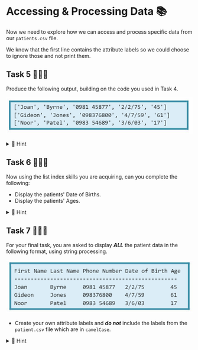 # Accessing & Processing Data 📚 

Now we need to explore how we can access and process specific data from our `patients.csv` file.

We know that the first line contains the attribute labels so we could choose to ignore those and not print them.

## Task 5 👨🏽‍💻 
Produce the following output, building on the code you used in Task 4.

![image](image_20.png)

<details>
<summary>👀 Hint </summary>

````py
# Choosing to ignore the Attribute Labels (headers), just print the data...

print() # print an empty line to create space between Tasks.
print("Print data without attributes:")

# Loop through .csv file, ignoring first index [0] - Attribute labels.
for record in records[:]:
.
.

````
  
</details>

## Task 6 👨🏽‍💻 
Now using the list index skills you are acquiring, can you complete the following:

- Display the patients' Date of Births.
- Display the patients' Ages.

<details>
<summary>👀 Hint </summary>

````py
record[3]
record[4]
````  
</details>

## Task 7 👨🏽‍💻 

For your final task, you are asked to display **_ALL_** the patient data in the following format, using string processing.

![image](image_21.png)

- Create your own attribute labels and **_do not_** include the labels from the `patient.csv` file which are in ``camelCase``.

<details>
<summary>👀 Hint </summary>

````py
print("First Name\t Last Name\t Phone Number\t Date of Birth\t Age")
print("-----------------------------------------------------------")
````
  
</details>

